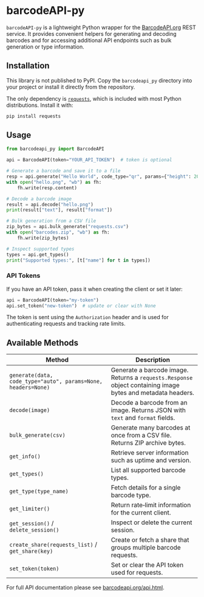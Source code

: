# barcodeAPI-py

`barcodeAPI-py` is a lightweight Python wrapper for the [BarcodeAPI.org](https://barcodeapi.org) REST service. It provides convenient helpers for generating and decoding barcodes and for accessing additional API endpoints such as bulk generation or type information.

## Installation

This library is not published to PyPI. Copy the `barcodeapi_py` directory into your project or install it directly from the repository.

The only dependency is [`requests`](https://requests.readthedocs.io/), which is included with most Python distributions. Install it with:

```bash
pip install requests
```

## Usage

```python
from barcodeapi_py import BarcodeAPI

api = BarcodeAPI(token="YOUR_API_TOKEN")  # token is optional

# Generate a barcode and save it to a file
resp = api.generate("Hello World", code_type="qr", params={"height": 200})
with open("hello.png", "wb") as fh:
    fh.write(resp.content)

# Decode a barcode image
result = api.decode("hello.png")
print(result["text"], result["format"])

# Bulk generation from a CSV file
zip_bytes = api.bulk_generate("requests.csv")
with open("barcodes.zip", "wb") as fh:
    fh.write(zip_bytes)

# Inspect supported types
types = api.get_types()
print("Supported types:", [t["name"] for t in types])
```

### API Tokens

If you have an API token, pass it when creating the client or set it later:

```python
api = BarcodeAPI(token="my-token")
api.set_token("new-token")  # update or clear with None
```

The token is sent using the ``Authorization`` header and is used for
authenticating requests and tracking rate limits.

## Available Methods

| Method | Description |
| --- | --- |
| `generate(data, code_type="auto", params=None, headers=None)` | Generate a barcode image. Returns a `requests.Response` object containing image bytes and metadata headers. |
| `decode(image)` | Decode a barcode from an image. Returns JSON with `text` and `format` fields. |
| `bulk_generate(csv)` | Generate many barcodes at once from a CSV file. Returns ZIP archive bytes. |
| `get_info()` | Retrieve server information such as uptime and version. |
| `get_types()` | List all supported barcode types. |
| `get_type(type_name)` | Fetch details for a single barcode type. |
| `get_limiter()` | Return rate‑limit information for the current client. |
| `get_session()` / `delete_session()` | Inspect or delete the current session. |
| `create_share(requests_list)` / `get_share(key)` | Create or fetch a share that groups multiple barcode requests. |
| `set_token(token)` | Set or clear the API token used for requests. |

For full API documentation please see [barcodeapi.org/api.html](https://barcodeapi.org/api.html).
